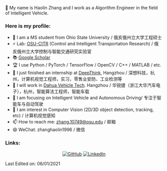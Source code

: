 👋 My name is Haolin Zhang and I work as a Algorithm Engineer in the field of Intelligent Vehicle.  

### Here is my profile:  

- 🔭 I am a MS student from Ohio State University / 俄亥俄州立大学工程硕士  
- ⚡ Lab: [OSU-CITR](https://citr.osu.edu/people.html) (Control and Intelligent Transportation Research) / 俄亥俄州立大学控制与智能交通研究实验室
- 📚 [Google Scholar](https://scholar.google.com/citations?hl=en&user=odp2WtkAAAAJ)  
- 🏆 I use Python / PyTorch / TensorFlow / OpenCV / C++ / MATLAB / etc.      
- 🌱 I just finished an internship at [DeepThink,](http://www.deeptk.com/) Hangzhou / 深想科技，杭州，计算机视觉工程师，实习，零售业安防、工业检测等  
- 👯 I will work in [Dahua Vehicle Tech](https://baike.baidu.com/item/%E6%B5%99%E6%B1%9F%E5%A4%A7%E5%8D%8E%E6%B1%BD%E8%BD%A6%E6%8A%80%E6%9C%AF%E6%9C%89%E9%99%90%E5%85%AC%E5%8F%B8/51305892?fr=aladdin). Hangzhou / 华锐捷（浙江大华汽车电子），杭州，智能算法工程师，智能车载
- 🤔 I am focusing on Intelligent Vehicle and Autonomous Driving/ 专注于智能车与自动驾驶  
- 💬 I am interest in Computer Vision (2D/3D object detection, tracking, etc) / 计算机视觉感知  
- 📫 How to reach me: zhang.10749@osu.edu / 邮箱  
- 😄 WeChat: zhanghaolin1996 / 微信  


### Links:
<p align="center">
	<a href="https://github.com/OSU-Haolin"><img src="https://img.icons8.com/bubbles/50/000000/github.png" alt="GitHub"/></a>
	<a href="https://www.linkedin.com/in/%E7%9A%93%E9%9C%96-%E5%BC%A0-a54a4b202/"><img src="https://img.icons8.com/bubbles/50/000000/linkedin.png" alt="LinkedIn"/></a>  
</p>

Last Edited on: 06/01/2021  
